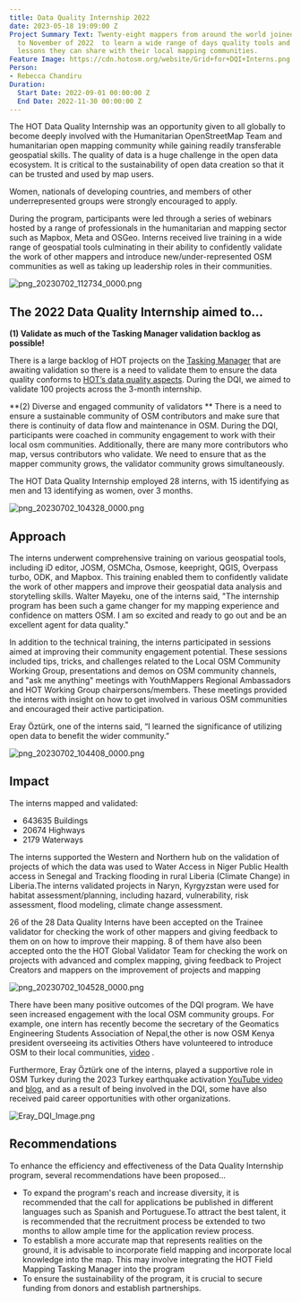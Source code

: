 ```yaml
---
title: Data Quality Internship 2022
date: 2023-05-18 19:09:00 Z
Project Summary Text: Twenty-eight mappers from around the world joined HOT from September
  to November of 2022  to learn a wide range of days quality tools and techniques,
  lessons they can share with their local mapping communities.
Feature Image: https://cdn.hotosm.org/website/Grid+for+DQI+Interns.png
Person:
- Rebecca Chandiru
Duration:
  Start Date: 2022-09-01 00:00:00 Z
  End Date: 2022-11-30 00:00:00 Z
---
```


The HOT Data Quality Internship was an opportunity given to all globally to become deeply involved with the Humanitarian OpenStreetMap Team and humanitarian open mapping community while gaining readily transferable geospatial skills. The quality of data is a huge challenge in the open data ecosystem. It is critical to the sustainability of open data creation so that it can be trusted and used by map users.  

Women, nationals of developing countries, and members of other underrepresented groups were strongly encouraged to apply.

During the program, participants were led through a series of webinars hosted by a range of professionals in the humanitarian and mapping sector such as Mapbox, Meta and OSGeo.  Interns received live training in a wide range of geospatial tools culminating in their ability to confidently validate the work of other mappers and introduce new/under-represented OSM communities as well as taking up leadership roles in their communities.

![png_20230702_112734_0000.png](/uploads/png_20230702_112734_0000.png)

## The 2022 Data Quality Internship aimed to…

**(1) Validate as much of the Tasking Manager validation backlog as possible!**

There is a large backlog of HOT projects on the [Tasking Manager](https://tasks.hotosm.org/) that are awaiting validation so there is a need to validate them to ensure the data quality conforms to [HOT’s data quality aspects](https://wiki.openstreetmap.org/wiki/Humanitarian_OSM_Team/top_10_data_quality_aspects). During the DQI, we aimed to validate 100 projects across the 3-month internship. 

**(2) Diverse and engaged community of validators
**
There is a need to ensure a sustainable community of OSM contributors and make sure that there is continuity of data flow and maintenance in OSM. During the DQI, participants were coached in community engagement to work with their local osm communities.  Additionally, there are many more contributors who map, versus contributors who validate. We need to ensure that as the mapper community grows, the validator community grows simultaneously. 

The HOT Data Quality Internship employed 28 interns, with 15 identifying as men and 13 identifying as women, over 3 months. 

![png_20230702_104328_0000.png](/uploads/png_20230702_104328_0000.png)

## Approach
The interns underwent comprehensive training on various geospatial tools, including iD editor, JOSM, OSMCha, Osmose, keepright, QGIS, Overpass turbo, ODK, and Mapbox. This training enabled them to confidently validate the work of other mappers and improve their geospatial data analysis and storytelling skills.  Walter Mayeku, one of the interns said, "The internship program has been such a game changer for my mapping experience and confidence on matters OSM. I am so excited and ready to go out and be an excellent agent for data quality."

In addition to the technical training, the interns participated in sessions aimed at improving their community engagement potential. These sessions included tips, tricks, and challenges related to the Local OSM Community Working Group, presentations and demos on OSM community channels, and "ask me anything" meetings with YouthMappers  Regional Ambassadors and HOT Working Group chairpersons/members. These meetings provided the interns with insight on how to get involved in various OSM communities and encouraged their active participation.

Eray Öztürk, one of the interns said, “I learned the significance of utilizing open data to benefit the wider community.”

![png_20230702_104408_0000.png](/uploads/png_20230702_104408_0000.png)

## Impact

The interns mapped and validated: 
* 643635  Buildings
* 20674 Highways 
* 2179 Waterways

The interns supported the Western and Northern hub on the validation of projects of which the data was used to Water Access in Niger Public Health access in Senegal and Tracking flooding in rural Liberia (Climate Change) in Liberia.The interns validated  projects in Naryn, Kyrgyzstan were used for habitat assessment/planning, including hazard, vulnerability, risk assessment, flood modeling, climate change assessment. 

26 of the 28 Data Quality Interns have been accepted on the Trainee validator for checking the work of other mappers and giving feedback to them on on how to improve their mapping. 8 of them have also been accepted onto the the HOT Global Validator Team for checking the work on projects with advanced and complex mapping, giving feedback to Project Creators and mappers on the improvement of projects and mapping

![png_20230702_104528_0000.png](/uploads/png_20230702_104528_0000.png)

There have been many positive outcomes of the DQI program. We have seen increased engagement with the local OSM community groups. For example, one intern has recently become the secretary of the Geomatics Engineering Students Association of Nepal,the other is now  OSM Kenya president  overseeing its activities  Others have volunteered to introduce OSM to their local communities, [video](https://drive.google.com/file/d/19IWk2O17zfjdsT35vd2ClYv2jYo2Ajbk/view?usp=sharing) .

Furthermore, Eray Öztürk one of the interns,  played a supportive role in OSM Turkey during the 2023 Turkey earthquake activation  [YouTube video](https://www.youtube.com/watch?v=Ekf06r_9pjE) and [blog](https://www.hotosm.org/updates/data-quality-intern-applies-skills-in-the-turkey-and-syria-earthquake-response/), and as a result of being involved in the DQI, some have also received paid career opportunities with other organizations.

![Eray_DQI_Image.png](/uploads/Eray_DQI_Image.png)

## Recommendations
To enhance the efficiency and effectiveness of the Data Quality Internship program, several recommendations have been proposed... 
* To expand the program's reach and increase diversity, it is recommended that the call for applications be published in different languages such as Spanish and Portuguese.To attract the best talent, it is recommended that the recruitment process be extended to two months to allow ample time for the application review process.
* To establish a more accurate map that represents realities on the ground, it is advisable to incorporate field mapping and incorporate local knowledge into the map. This may involve integrating the HOT Field Mapping Tasking Manager into the program
* To ensure the sustainability of the program, it is crucial to secure funding from donors and establish partnerships. 
